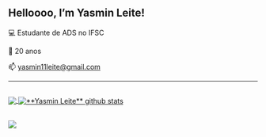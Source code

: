 ## Helloooo, I’m Yasmin Leite!

💻 Estudante de ADS no IFSC

🚦 20 anos

📫 yasmin11leite@gmail.com 

----

##

<a href="https://github.com/yasminleite">
  <img align="center" src="https://github-readme-stats.vercel.app/api/top-langs/?username=yasminleite&theme=tokyonight&hide_langs_below=1" />
</a>
<a href="https://github.com/yasminleite">
 <img align="center" src="https://github-readme-stats.vercel.app/api?username=yasminleite&show_icons=true&theme=tokyonight&line_height=27" alt="**Yasmin Leite** github stats"/>
</a>

<br>
<br>

![](https://komarev.com/ghpvc/?username=yasminleitet&color=DD6387)
